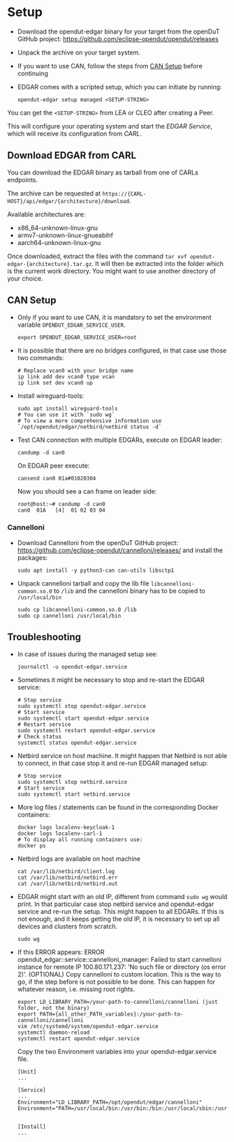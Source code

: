 # Setup

- Download the opendut-edgar binary for your target from the openDuT GitHub project: https://github.com/eclipse-opendut/opendut/releases
- Unpack the archive on your target system.
- If you want to use CAN, follow the steps from [CAN Setup](#can-setup) before continuing


- EDGAR comes with a scripted setup, which you can initiate by running:  
  ```shell
  opendut-edgar setup managed <SETUP-STRING>
  ```  
You can get the `<SETUP-STRING>` from LEA or CLEO after creating a Peer.

This will configure your operating system and start the *EDGAR Service*, which will receive its configuration from *CARL*.

## Download EDGAR from CARL
You can download the EDGAR binary as tarball from one of CARLs endpoints.

The archive can be requested at `https://{CARL-HOST}/api/edgar/{architecture}/download`.

Available architectures are:
- x86_64-unknown-linux-gnu
- armv7-unknown-linux-gnueabihf
- aarch64-unknown-linux-gnu

Once downloaded, extract the files with the command `tar xvf opendut-edgar-{architecture}.tar.gz`. It will then be extracted into
the folder which is the current work directory. You might want to use another directory of your choice.

## CAN Setup
- Only if you want to use CAN, it is mandatory to set the environment variable `OPENDUT_EDGAR_SERVICE_USER`.
  ```shell
  export OPENDUT_EDGAR_SERVICE_USER=root
  ```
- It is possible that there are no bridges configured, in that case use those two commands:

  ```shell 
  # Replace vcan0 with your bridge name
  ip link add dev vcan0 type vcan
  ip link set dev vcan0 up
  ```

- Install wireguard-tools:
  ```shell
  sudo apt install wireguard-tools
  # You can use it with `sudo wg`
  # To view a more comprehensive information use `/opt/opendut/edgar/netbird/netbird status -d`
  ```

- Test CAN connection with multiple EDGARs, execute on EDGAR leader:
  ```shell
  candump -d can0
  ```
  On EDGAR peer execute:
  ```shell
  cansend can0 01a#01020304
  ```
  Now you should see a can frame on leader side:
  ```text
  root@host:~# candump -d can0
  can0  01A   [4]  01 02 03 04
  ```



### Cannelloni
- Download Cannelloni from the openDuT GitHub project: https://github.com/eclipse-opendut/cannelloni/releases/ and
  install the packages:
  ```shell
  sudo apt install -y python3-can can-utils libsctp1
  ```
- Unpack cannelloni tarball and copy the lib file `libcannelloni-common.so.0` to `/lib` and the cannelloni
  binary has to be copied to `/usr/local/bin`
  ```shell
  sudo cp libcannelloni-common.so.0 /lib
  sudo cp cannelloni /usr/local/bin
  ```

## Troubleshooting
- In case of issues during the managed setup see:
  ```shell
  journalctl -u opendut-edgar.service
  ```
- Sometimes it might be necessary to stop and re-start the EDGAR service:
  ```shell
  # Stop service
  sudo systemctl stop opendut-edgar.service
  # Start service
  sudo systemctl start opendut-edgar.service
  # Restart service
  sudo systemctl restart opendut-edgar.service
  # Check status
  systemctl status opendut-edgar.service
  ```

- Netbird service on host machine. It might happen that Netbird is not able to connect, in that case stop it and re-run EDGAR managed setup:
  ```shell
  # Stop service
  sudo systemctl stop netbird.service
  # Start service
  sudo systemctl start netbird.service
  ```

- More log files / statements can be found in the corresponding Docker containers:
  ```shell
  docker logs localenv-keycloak-1
  docker logs localenv-carl-1
  # To display all running containers use:
  docker ps
  ```

- Netbird logs are available on host machine
  ```shell
  cat /var/lib/netbird/client.log
  cat /var/lib/netbird/netbird.err
  cat /var/lib/netbird/netbird.out
  ```

- EDGAR might start with an old IP, different from command `sudo wg` would print. In that particular case
  stop netbird service and opendut-edgar service and re-run the setup. This might happen to all
  EDGARs. If this is not enough, and it keeps getting the old IP, it is necessary to set up all
  devices and clusters from scratch.
  ```shell
  sudo wg
  ```

- If this ERROR appears: ERROR opendut_edgar::service::cannelloni_manager: Failed to start cannelloni instance for remote IP 100.80.171.237: 'No such file or directory (os error 2)'.
  (OPTIONAL) Copy cannelloni to custom location. This is the way to go, if the step before is
  not possible to be done. This can happen for whatever reason, i.e. missing root rights.
  ```shell
  export LD_LIBRARY_PATH=/your-path-to-cannelloni/cannelloni (just folder, not the binary)
  export PATH={all_other_PATH_variables}:/your-path-to-cannelloni/cannelloni
  vim /etc/systemd/system/opendut-edgar.service 
  systemctl daemon-reload
  systemctl restart opendut-edgar.service
  ```

  Copy the two Environment variables into your opendut-edgar.service file.
  ```text
  [Unit]
  ...
  
  [Service]
  ...
  Environment="LD_LIBRARY_PATH=/opt/opendut/edgar/cannelloni"
  Environment="PATH=/usr/local/bin:/usr/bin:/bin:/usr/local/sbin:/usr/sbin:/sbin:/opt/opendut/edgar/cannelloni"
  
  
  [Install]
  ...
  ```